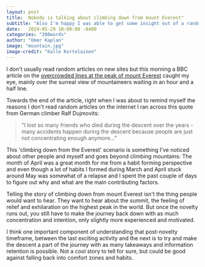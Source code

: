 ```yaml
---
layout: post
title:  Nobody is talking about climbing down from mount Everest"
subtitle: "Also I'm happy I was able to get some insight out of a random article on the internet"
date:   2019-05-29 10:00:00 -0400
categories: "200words"
author: "Omer Kaplan"
image: "mountain.jpg"
image-credit: "Kalle Kortelainen"
---
```


I don't usually read random articles on new sites but this morning a BBC article on the [overcrowded lines at the peak of mount Everest](https://www.bbc.com/news/world-asia-48401491) caught my eye, mainly over the surreal view of mountaineers waiting in an hour and a half line.

Towards the end of the article, right when I was about to remind myself the reasons I don't read random articles on the internet I ran across this quote from German climber Ralf Dujmovits:

> "I lost so many friends who died during the descent over the years - many accidents happen during the descent because people are just not concentrating enough anymore..."

This 'climbing down from the Everest' scenario is something I've noticed about other people and myself and goes beyond climbing mountains: The month of April was a great month for me from a habit forming perspective and even though a lot of habits I formed during March and April stuck around May was somewhat of a relapse and I spent the past couple of days to figure out why and what are the main contributing factors.

Telling the story of climbing down from mount Everest isn't the thing people would want to hear. They want to hear about the summit, the feeling of relief and exhilaration on the highest peak in the world. But once the novelty runs out, you still have to make the journey back down with as much concentration and intention, only slightly more experienced and motivated.

I think one important component of understanding that post-novelty timeframe, between the last exciting activity and the next is to try and make the descent a part of the journey with as many takeaways and information retention is possible. Not a cool story to tell for sure, but could be good against falling back into comfort zones and habits.  
